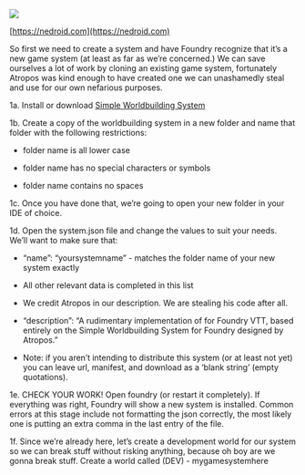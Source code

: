
![](https://lh4.googleusercontent.com/zFN4vx-WBA7LcxtHrhor6KUD68PMIh1S28FFrh07M59gAmSwaP8ClpZeRkBWeK7p8iu-OZHcdMPGXLaESYP0Te9qcluY55gNVZgujuTn5oB4KvqQLHnJyfoyA1kDC18s8w0mHVPa)

[https://nedroid.com](https://nedroid.com)

So first we need to create a system and have Foundry recognize that it’s a new game system (at least as far as we’re concerned.) We can save ourselves a lot of work by cloning an existing game system, fortunately Atropos was kind enough to have created one we can unashamedly steal and use for our own nefarious purposes.

  

1a. Install or download [Simple Worldbuilding System](https://gitlab.com/foundrynet/worldbuilding)

  

1b. Create a copy of the worldbuilding system in a new folder and name that folder with the following restrictions:

-   folder name is all lower case
    
-   folder name has no special characters or symbols
    
-   folder name contains no spaces
    

  

1c. Once you have done that, we’re going to open your new folder in your IDE of choice.

  

1d. Open the system.json file and change the values to suit your needs. We’ll want to make sure that:

-   “name”: “yoursystemname” - matches the folder name of your new system exactly
    
-   All other relevant data is completed in this list
    
-   We credit Atropos in our description. We are stealing his code after all.
    

-   “description”: “A rudimentary implementation of <yoursystemhere> for Foundry VTT, based entirely on the Simple Worldbuilding System for Foundry designed by Atropos.”
    

-   Note: if you aren’t intending to distribute this system (or at least not yet) you can leave url, manifest, and download as a ‘blank string’ (empty quotations).
    

  

1e. CHECK YOUR WORK! Open foundry (or restart it completely). If everything was right, Foundry will show a new system is installed. Common errors at this stage include not formatting the json correctly, the most likely one is putting an extra comma in the last entry of the file.

  

1f. Since we’re already here, let’s create a development world for our system so we can break stuff without risking anything, because oh boy are we gonna break stuff. Create a world called (DEV) - mygamesystemhere
